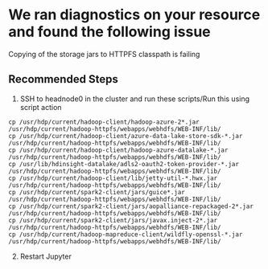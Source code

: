 <properties
    pageTitle="HDInsight Jupyter ClassNotFoundException"
    description="Copying of the storage jars to HTTPFS classpath is failing and giving ClassNotFoundException"
    infoBubbleText="Found recent cluster failure. See details on the right."
    service="microsoft.hdinsight"
    resource="clusters"
    authors="Ravi"
    ms.author="v-ravikc"
    displayOrder=""
    articleId="Hdi_JupyterClassNotFoundException"
    diagnosticScenario="HDInsightJupyterClassNotFoundExceptionInsight" 
    selfHelpType="rca"
    supportTopicIds=""
    resourceTags=""
    productPesIds="15078"
    cloudEnvironments="public"
/>

# We ran diagnostics on your resource and found the following issue
<!--issueDescription-->
Copying of the storage jars to HTTPFS classpath is failing
<!--/issueDescription-->
## **Recommended Steps**

1. SSH to headnode0 in the cluster and run these scripts/Run this using script action
```
cp /usr/hdp/current/hadoop-client/hadoop-azure-2*.jar /usr/hdp/current/hadoop-httpfs/webapps/webhdfs/WEB-INF/lib/
cp /usr/hdp/current/hadoop-client/azure-data-lake-store-sdk-*.jar /usr/hdp/current/hadoop-httpfs/webapps/webhdfs/WEB-INF/lib/
cp /usr/hdp/current/hadoop-client/hadoop-azure-datalake-*.jar /usr/hdp/current/hadoop-httpfs/webapps/webhdfs/WEB-INF/lib/
cp /usr/lib/hdinsight-datalake/adls2-oauth2-token-provider-*.jar /usr/hdp/current/hadoop-httpfs/webapps/webhdfs/WEB-INF/lib/
cp /usr/hdp/current/hadoop-client/lib/jetty-util-*.hwx.jar /usr/hdp/current/hadoop-httpfs/webapps/webhdfs/WEB-INF/lib/
cp /usr/hdp/current/spark2-client/jars/guice*.jar /usr/hdp/current/hadoop-httpfs/webapps/webhdfs/WEB-INF/lib/
cp /usr/hdp/current/spark2-client/jars/aopalliance-repackaged-2*.jar /usr/hdp/current/hadoop-httpfs/webapps/webhdfs/WEB-INF/lib/
cp /usr/hdp/current/spark2-client/jars/javax.inject-2*.jar /usr/hdp/current/hadoop-httpfs/webapps/webhdfs/WEB-INF/lib/
cp /usr/hdp/current/hadoop-mapreduce-client/wildfly-openssl-*.jar /usr/hdp/current/hadoop-httpfs/webapps/webhdfs/WEB-INF/lib/
```
2. Restart Jupyter


